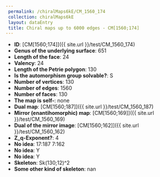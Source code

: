 ```yaml
--- 
 permalink: /chiralMaps6kE/CM_1560_174 
 collection: chiralMaps6kE
 layout: dataEntry
 title: Chiral maps up to 6000 edges - CM[1560;174]
---
```


- **ID**: [CM[1560;174]]({{ site.url }}/test/CM_1560_174)
- **Genus of the underlying surface**: 651
- **Length of the face**: 24
- **Valency**: 24
- **Length of the Petrie polygon**: 130
- **Is the automorphism group solvable?**: S
- **Number of vertices**: 130
- **Number of edges**: 1560
- **Number of faces**: 130
- **The map is self-**: none
- **Dual map**: [CM[1560;187]]({{ site.url }}/test/CM_1560_187)
- **Mirror (enantihomorphic) map**: [CM[1560;169]]({{ site.url }}/test/CM_1560_169)
- **Dual of the mirror image**: [CM[1560;162]]({{ site.url }}/test/CM_1560_162)
- **Z_q-Exponent?**: 4
- **No idea**:  17:187 7:162
- **No idea**: Y
- **No idea**: Y
- **Skeleton**: Sk(130;12)^2
- **Some other kind of skeleton**: nan
